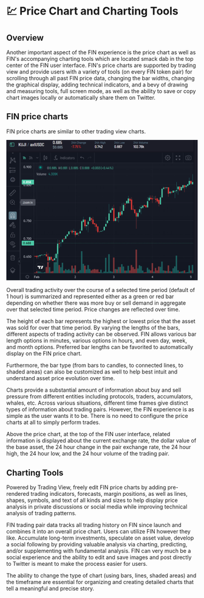 # 💹 Price Chart and Charting Tools

## Overview

Another important aspect of the FIN experience is the price chart as well as FIN's accompanying charting tools which are located smack dab in the top center of the FIN user interface. FIN's price charts are supported by trading view and provide users with a variety of tools (on every FIN token pair) for scrolling through all past FIN price data, changing the bar widths, changing the graphical display, adding technical indicators, and a bevy of drawing and measuring tools, full screen mode, as well as the ability to save or copy chart images locally or automatically share them on Twitter.&#x20;

## FIN price charts

FIN price charts are similar to other trading view charts.

&#x20;                                     ![](<../../../.gitbook/assets/image (11).png>)

Overall trading activity over the course of a selected time period (default of 1 hour) is summarized and represented either as a green or red bar depending on whether there was more buy or sell demand in aggregate over that selected time period. Price changes are reflected over time.

The height of each bar represents the highest or lowest price that the asset was sold for over that time period. By varying the lengths of the bars, different aspects of trading activity can be observed. FIN allows various bar length options in minutes, various options in hours, and even day, week, and month options. Preferred bar lengths can be favorited to automatically display on the FIN price chart.

Furthermore, the bar type (from bars to candles, to connected lines, to shaded areas) can also be customized as well to help best intuit and understand asset price evolution over time.

Charts provide a substantial amount of information about buy and sell pressure from different entities including protocols, traders, accumulators, whales, etc. Across various situations, different time frames give distinct types of information about trading pairs. However, the FIN experience is as simple as the user wants it to be. There is no need to configure the price charts at all to simply perform trades.

Above the price chart, at the top of the FIN user interface, related information is displayed about the current exchange rate, the dollar value of the base asset, the 24 hour change in the pair exchange rate, the 24 hour high, the 24 hour low, and the 24 hour volume of the trading pair.&#x20;

## Charting Tools

Powered by Trading View, freely edit FIN price charts by adding pre-rendered trading indicators, forecasts, margin positions, as well as lines, shapes, symbols, and text of all kinds and sizes to help display price analysis in private discussions or social media while improving technical analysis of trading patterns.&#x20;

FIN trading pair data tracks all trading history on FIN since launch and combines it into an overall price chart. Users can utilize FIN however they like. Accumulate long-term investments, speculate on asset value, develop a social following by providing valuable analysis via charting, predicting, and/or supplementing with fundamental analysis. FIN can very much be a social experience and the ability to edit and save images and post directly to Twitter is meant to make the process easier for users.&#x20;

The ability to change the type of chart (using bars, lines, shaded areas) and the timeframe are essential for organizing and creating detailed charts that tell a meaningful and precise story.&#x20;



